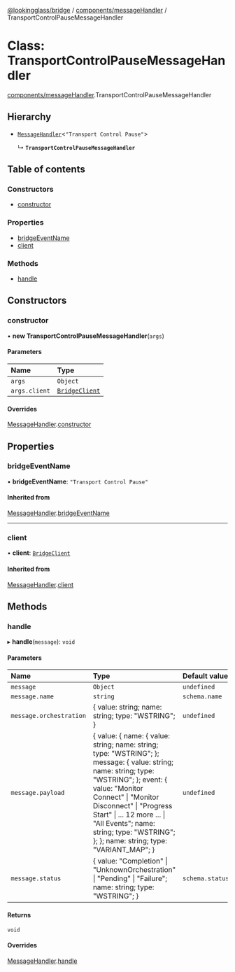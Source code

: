 [@lookingglass/bridge](../README.md) / [components/messageHandler](../modules/components_messageHandler.md) / TransportControlPauseMessageHandler

# Class: TransportControlPauseMessageHandler

[components/messageHandler](../modules/components_messageHandler.md).TransportControlPauseMessageHandler

## Hierarchy

- [`MessageHandler`](components_messageHandler.MessageHandler.md)<``"Transport Control Pause"``\>

  ↳ **`TransportControlPauseMessageHandler`**

## Table of contents

### Constructors

- [constructor](components_messageHandler.TransportControlPauseMessageHandler.md#constructor)

### Properties

- [bridgeEventName](components_messageHandler.TransportControlPauseMessageHandler.md#bridgeeventname)
- [client](components_messageHandler.TransportControlPauseMessageHandler.md#client)

### Methods

- [handle](components_messageHandler.TransportControlPauseMessageHandler.md#handle)

## Constructors

### constructor

• **new TransportControlPauseMessageHandler**(`args`)

#### Parameters

| Name | Type |
| :------ | :------ |
| `args` | `Object` |
| `args.client` | [`BridgeClient`](client_BridgeClient.BridgeClient.md) |

#### Overrides

[MessageHandler](components_messageHandler.MessageHandler.md).[constructor](components_messageHandler.MessageHandler.md#constructor)

## Properties

### bridgeEventName

• **bridgeEventName**: ``"Transport Control Pause"``

#### Inherited from

[MessageHandler](components_messageHandler.MessageHandler.md).[bridgeEventName](components_messageHandler.MessageHandler.md#bridgeeventname)

___

### client

• **client**: [`BridgeClient`](client_BridgeClient.BridgeClient.md)

#### Inherited from

[MessageHandler](components_messageHandler.MessageHandler.md).[client](components_messageHandler.MessageHandler.md#client)

## Methods

### handle

▸ **handle**(`message`): `void`

#### Parameters

| Name | Type | Default value |
| :------ | :------ | :------ |
| `message` | `Object` | `undefined` |
| `message.name` | `string` | `schema.name` |
| `message.orchestration` | { value: string; name: string; type: "WSTRING"; } | `undefined` |
| `message.payload` | { value: { name: { value: string; name: string; type: "WSTRING"; }; message: { value: string; name: string; type: "WSTRING"; }; event: { value: "Monitor Connect" \| "Monitor Disconnect" \| "Progress Start" \| ... 12 more ... \| "All Events"; name: string; type: "WSTRING"; }; }; name: string; type: "VARIANT\_MAP"; } | `undefined` |
| `message.status` | { value: "Completion" \| "UnknownOrchestration" \| "Pending" \| "Failure"; name: string; type: "WSTRING"; } | `schema.status` |

#### Returns

`void`

#### Overrides

[MessageHandler](components_messageHandler.MessageHandler.md).[handle](components_messageHandler.MessageHandler.md#handle)

